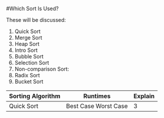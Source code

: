#Which Sort Is Used?

These will be discussed: 

1.  Quick Sort
2.  Merge Sort
3.  Heap Sort
4.  Intro Sort
5.  Bubble Sort
6.  Selection Sort
7.  Non-comparison Sort: 
8.  Radix Sort
9.  Bucket Sort

Sorting Algorithm | Runtimes | Explain
--- | --- | ---
Quick Sort | Best Case Worst Case| 3
